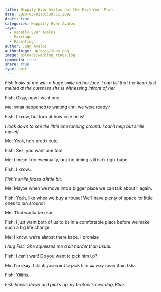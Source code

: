 ```yaml
---
title: Happily Ever Avalos and the Five Year Plan
date: 2020-03-02T03:39:51.209Z
draft: true
categories: Happiily Ever Avalos
tags:
  - Happily Ever Avalos
  - Marriage
  - Parenting
author: Juan Avalos
authorImage: uploads/juan.png
image: uploads/wedding_rings.jpg
comments: true
share: true
type: post
---
```

*Fish looks at me with a huge smile on her face. I can tell that her heart just melted at the cuteness she is witnessing infront of her.*

Fish: Okay, now I want one.

Me: What happened to waiting until we were ready?

Fish: I know, but look at how cute he is!

*I look down to see the little one running around. I can’t help but smile myself.*

Me: Yeah, he’s pretty cute.

Fish: See, you want one too!

Me: I mean I do eventually, but the timing still isn’t right babe.

Fish: I know…

*Fish’s smile fades a little bit.*

Me: Maybe when we move into a bigger place we can talk about it again.

Fish: Yeah, like when we buy a house! We’ll have plenty of space for little ones to run around!

Me: That would be nice.

Fish: I just want both of us to be in a comfortable place before we make such a big life change.

Me: I know, we’re almost there babe. I promise

*I hug Fish. She squeezes me a bit harder than usual.*

Fish: I can’t wait! Do you want to pick him up?

Me: I’m okay, I think you want to pick him up way more than I do.

Fish: Yiiiiiiis.

*Fish kneels down and picks up my brother’s new dog, Blue.*

<!--EndFragment-->
